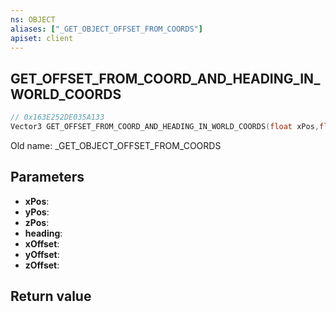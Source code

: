 ```yaml
---
ns: OBJECT
aliases: ["_GET_OBJECT_OFFSET_FROM_COORDS"]
apiset: client
---
```

## GET_OFFSET_FROM_COORD_AND_HEADING_IN_WORLD_COORDS

```c
// 0x163E252DE035A133
Vector3 GET_OFFSET_FROM_COORD_AND_HEADING_IN_WORLD_COORDS(float xPos,float yPos,float zPos,float heading,float xOffset,float yOffset,float zOffset);
```

Old name: _GET_OBJECT_OFFSET_FROM_COORDS

## Parameters
* **xPos**:
* **yPos**:
* **zPos**:
* **heading**:
* **xOffset**:
* **yOffset**:
* **zOffset**:

## Return value